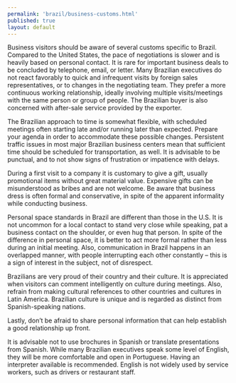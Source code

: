 ```yaml
---
permalink: 'brazil/business-customs.html'
published: true
layout: default
---
```

Business visitors should be aware of several customs specific to Brazil. Compared to the United States, the pace of negotiations is slower and is heavily based on personal contact. It is rare for important business deals to be concluded by telephone, email, or letter. Many Brazilian executives do not react favorably to quick and infrequent visits by foreign sales representatives, or to changes in the negotiating team. They prefer a more continuous working relationship, ideally involving multiple visits/meetings with the same person or group of people. The Brazilian buyer is also concerned with after-sale service provided by the exporter.

The Brazilian approach to time is somewhat flexible, with scheduled meetings often starting late and/or running later than expected. Prepare your agenda in order to accommodate these possible changes. Persistent traffic issues in most major Brazilian business centers mean that sufficient time should be scheduled for transportation, as well. It is advisable to be punctual, and to not show signs of frustration or impatience with delays.

During a first visit to a company it is customary to give a gift, usually promotional items without great material value. Expensive gifts can be misunderstood as bribes and are not welcome. Be aware that business dress is often formal and conservative, in spite of the apparent informality while conducting business.

Personal space standards in Brazil are different than those in the U.S. It is not uncommon for a local contact to stand very close while speaking, pat a business contact on the shoulder, or even hug that person. In spite of the difference in personal space, it is better to act more formal rather than less during an initial meeting. Also, communication in Brazil happens in an overlapped manner, with people interrupting each other constantly – this is a sign of interest in the subject, not of disrespect.

Brazilians are very proud of their country and their culture. It is appreciated when visitors can comment intelligently on culture during meetings. Also, refrain from making cultural references to other countries and cultures in Latin America. Brazilian culture is unique and is regarded as distinct from Spanish-speaking nations.

Lastly, don’t be afraid to share personal information that can help establish a good relationship up front.

It is advisable not to use brochures in Spanish or translate presentations from Spanish. While many Brazilian executives speak some level of English, they will be more comfortable and open in Portuguese. Having an interpreter available is recommended. English is not widely used by service workers, such as drivers or restaurant staff.
